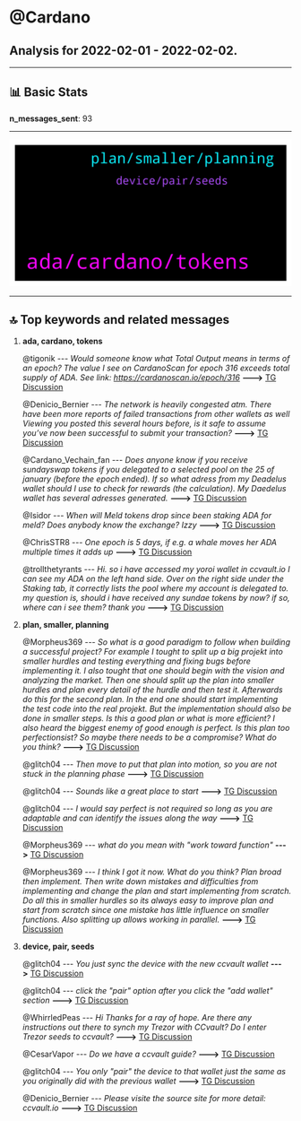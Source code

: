 # **@Cardano**
 ## Analysis for **2022-02-01** - **2022-02-02**.

---

## 📊 **Basic Stats**

**n_messages_sent**: 93

---
![wordcloud](Cardano_1Days_wordcloud.png)

---


## 🔝 **Top keywords and related messages**

1. **ada, cardano, tokens**

    @tigonik --- *Would someone know what Total Output means in terms of an epoch? The value I see on CardanoScan for epoch 316 exceeds total supply of ADA. See link: https://cardanoscan.io/epoch/316* **--->** [TG Discussion](https://t.me/Cardano/777658)

    @Denicio_Bernier --- *The network is heavily congested atm. There have been more reports of failed transactions from other wallets as well   Viewing you posted this several hours before, is it safe to assume you’ve now been successful to submit your transaction?* **--->** [TG Discussion](https://t.me/Cardano/777748)

    @Cardano_Vechain_fan --- *Does anyone know if you receive sundayswap tokens if you delegated to a selected pool on the 25 of january (before the epoch ended). If so what adress from my Deadelus wallet should I use to check for rewards (the calculation). My Daedelus wallet has several adresses generated.* **--->** [TG Discussion](https://t.me/Cardano/777419)

    @Isidor --- *When will Meld tokens drop since been staking ADA for meld? Does anybody know the exchange? Izzy* **--->** [TG Discussion](https://t.me/Cardano/777653)

    @ChrisSTR8 --- *One epoch is 5 days, if e.g. a whale moves her ADA multiple times it adds up* **--->** [TG Discussion](https://t.me/Cardano/777661)

    @trollthetyrants --- *Hi.   so i have accessed my yoroi wallet in ccvault.io  I can see my ADA on the left hand side.  Over on the right side under the Staking tab, it correctly lists the pool where my account is delegated to.  my question is, should i have received any sundae tokens by now? if so, where can i see them?  thank you* **--->** [TG Discussion](https://t.me/Cardano/777693)

2. **plan, smaller, planning**

    @Morpheus369 --- *So what is a good paradigm to follow when building a successful project? For example I tought to split up a big projekt into smaller hurdles and testing everything and fixing bugs before implementing it. I also tought that one should begin with the vision and analyzing the market. Then one should split up the plan into smaller hurdles  and plan every detail of the hurdle and then test it. Afterwards do this for the second plan. In the end one should start implementing the test code into the real projekt. But the implementation should also be done in smaller steps. Is this a good plan or what is more efficient? I also heard the biggest enemy of good enough is perfect. Is this plan too perfectionsist? So maybe there needs to be a compromise? What do you think?* **--->** [TG Discussion](https://t.me/Cardano/777572)

    @glitch04 --- *Then move to put that plan into motion, so you are not stuck in the planning phase* **--->** [TG Discussion](https://t.me/Cardano/777592)

    @glitch04 --- *Sounds like a great place to start* **--->** [TG Discussion](https://t.me/Cardano/777602)

    @glitch04 --- *I would say perfect is not required so long as you are adaptable and can identify the issues along the way* **--->** [TG Discussion](https://t.me/Cardano/777576)

    @Morpheus369 --- *what do you mean with "work toward function"* **--->** [TG Discussion](https://t.me/Cardano/777588)

    @Morpheus369 --- *I think I got it now. What do you think?  Plan broad then implement.  Then write down mistakes and difficulties from implementing and change the plan and start implementing from scratch.  Do all this in smaller hurdles so its always easy to improve plan and start from scratch since one mistake has little influence on smaller functions. Also splitting up allows working in parallel.* **--->** [TG Discussion](https://t.me/Cardano/777601)

3. **device, pair, seeds**

    @glitch04 --- *You just sync the device with the new ccvault wallet* **--->** [TG Discussion](https://t.me/Cardano/777943)

    @glitch04 --- *click the "pair" option after you click the "add wallet" section* **--->** [TG Discussion](https://t.me/Cardano/777978)

    @WhirrledPeas --- *Hi Thanks for a ray of hope. Are there any instructions out there to synch my Trezor with CCvault? Do I enter Trezor seeds to ccvault?* **--->** [TG Discussion](https://t.me/Cardano/777975)

    @CesarVapor --- *Do we have a ccvault guide?* **--->** [TG Discussion](https://t.me/Cardano/777703)

    @glitch04 --- *You only "pair" the device to that wallet just the same as you originally did with the previous wallet* **--->** [TG Discussion](https://t.me/Cardano/777977)

    @Denicio_Bernier --- *Please visite the source site for more detail: ccvault.io* **--->** [TG Discussion](https://t.me/Cardano/777746)

